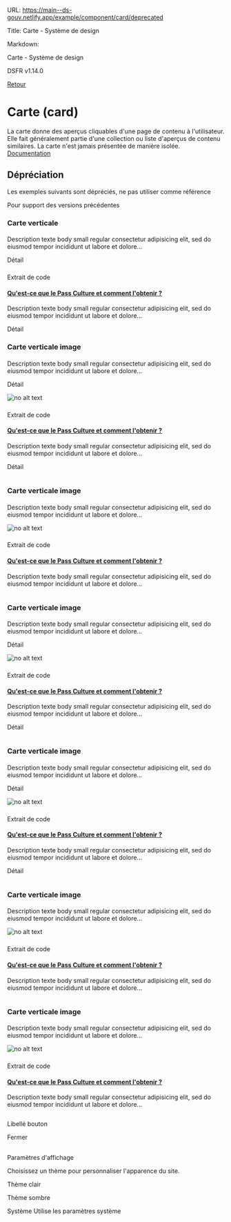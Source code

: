 URL:
https://main--ds-gouv.netlify.app/example/component/card/deprecated

Title:
Carte - Système de design

Markdown:

Carte - Système de design


DSFR v1.14.0


[Retour](../)


# Carte (card)


La carte donne des aperçus cliquables d'une page de contenu à l'utilisateur. Elle fait généralement partie d'une collection ou liste d'aperçus de contenu similaires. La carte n'est jamais présentée de manière isolée.
[Documentation](https://www.systeme-de-design.gouv.fr/elements-d-interface/composants/carte)


## Dépréciation


Les exemples suivants sont dépréciés, ne pas utiliser comme référence

Pour support des versions précédentes


### Carte verticale


####


Description texte body small regular consectetur adipisicing elit, sed do eiusmod tempor incididunt ut labore et dolore...


Détail


###
Extrait de code


<div class="fr-grid-row fr-grid-row--gutters">
<div class="fr-col-12 fr-col-md-3">
<div class="fr-card fr-enlarge-link">
<div class="fr-card__body">
<h4 class="fr-card__title">
<a href="#" class="fr-card__link">Qu'est-ce que le Pass Culture et comment l'obtenir ?</a>
</h4>
<p class="fr-card__desc">Description texte body small regular consectetur adipisicing elit, sed do eiusmod tempor incididunt ut labore et dolore...</p>
<p class="fr-card__detail">Détail</p>
</div>
</div>
</div>
</div>


### Carte verticale image


####


Description texte body small regular consectetur adipisicing elit, sed do eiusmod tempor incididunt ut labore et dolore...


Détail


![no alt text](../../../../example/img/placeholder.16x9.png)


###
Extrait de code


<div class="fr-grid-row fr-grid-row--gutters">
<div class="fr-col-12 fr-col-md-3">
<div class="fr-card fr-enlarge-link">
<div class="fr-card__body">
<h4 class="fr-card__title">
<a href="#" class="fr-card__link">Qu'est-ce que le Pass Culture et comment l'obtenir ?</a>
</h4>
<p class="fr-card__desc">Description texte body small regular consectetur adipisicing elit, sed do eiusmod tempor incididunt ut labore et dolore...</p>
<p class="fr-card__detail">Détail</p>
</div>
<div class="fr-card__img">
<img class="fr-responsive-img" src="../../../../example/img/placeholder.16x9.png" alt="" />
<!-- L'alternative de l'image (attribut alt) doit rester vide car l'image est illustrative et ne doit pas être restituée aux technologies d'assistance -->
</div>
</div>
</div>
</div>


### Carte verticale image


####


Description texte body small regular consectetur adipisicing elit, sed do eiusmod tempor incididunt ut labore et dolore...


![no alt text](../../../../example/img/placeholder.16x9.png)


###
Extrait de code


<div class="fr-grid-row fr-grid-row--gutters">
<div class="fr-col-12 fr-col-md-3">
<div class="fr-card fr-enlarge-link">
<div class="fr-card__body">
<h4 class="fr-card__title">
<a href="#" class="fr-card__link">Qu'est-ce que le Pass Culture et comment l'obtenir ?</a>
</h4>
<p class="fr-card__desc">Description texte body small regular consectetur adipisicing elit, sed do eiusmod tempor incididunt ut labore et dolore...</p>
</div>
<div class="fr-card__img">
<img class="fr-responsive-img" src="../../../../example/img/placeholder.16x9.png" alt="" />
<!-- L'alternative de l'image (attribut alt) doit rester vide car l'image est illustrative et ne doit pas être restituée aux technologies d'assistance -->
</div>
</div>
</div>
</div>


### Carte verticale image


####


Description texte body small regular consectetur adipisicing elit, sed do eiusmod tempor incididunt ut labore et dolore...


Détail


![no alt text](../../../../example/img/placeholder.16x9.png)


###
Extrait de code


<div class="fr-grid-row fr-grid-row--gutters">
<div class="fr-col-12 fr-col-md-3">
<div class="fr-card">
<div class="fr-card__body">
<h4 class="fr-card__title">
<a href="#" class="fr-card__link">Qu'est-ce que le Pass Culture et comment l'obtenir ?</a>
</h4>
<p class="fr-card__desc">Description texte body small regular consectetur adipisicing elit, sed do eiusmod tempor incididunt ut labore et dolore...</p>
<p class="fr-card__detail">Détail</p>
</div>
<div class="fr-card__img">
<img class="fr-responsive-img" src="../../../../example/img/placeholder.16x9.png" alt="" />
<!-- L'alternative de l'image (attribut alt) doit rester vide car l'image est illustrative et ne doit pas être restituée aux technologies d'assistance -->
</div>
</div>
</div>
</div>


### Carte verticale image


####


Description texte body small regular consectetur adipisicing elit, sed do eiusmod tempor incididunt ut labore et dolore...


Détail


![no alt text](../../../../example/img/placeholder.16x9.png)


###
Extrait de code


<div class="fr-grid-row fr-grid-row--gutters">
<div class="fr-col-12 fr-col-md-8">
<div class="fr-card fr-enlarge-link fr-card--horizontal">
<div class="fr-card__body">
<h4 class="fr-card__title">
<a href="#" class="fr-card__link">Qu'est-ce que le Pass Culture et comment l'obtenir ?</a>
</h4>
<p class="fr-card__desc">Description texte body small regular consectetur adipisicing elit, sed do eiusmod tempor incididunt ut labore et dolore...</p>
<p class="fr-card__detail">Détail</p>
</div>
<div class="fr-card__img">
<img class="fr-responsive-img" src="../../../../example/img/placeholder.16x9.png" alt="" />
<!-- L'alternative de l'image (attribut alt) doit rester vide car l'image est illustrative et ne doit pas être restituée aux technologies d'assistance -->
</div>
</div>
</div>
</div>


### Carte verticale image


####


Description texte body small regular consectetur adipisicing elit, sed do eiusmod tempor incididunt ut labore et dolore...


![no alt text](../../../../example/img/placeholder.16x9.png)


###
Extrait de code


<div class="fr-grid-row fr-grid-row--gutters">
<div class="fr-col-12 fr-col-md-8">
<div class="fr-card fr-enlarge-link fr-card--horizontal">
<div class="fr-card__body">
<h4 class="fr-card__title">
<a href="#" class="fr-card__link">Qu'est-ce que le Pass Culture et comment l'obtenir ?</a>
</h4>
<p class="fr-card__desc">Description texte body small regular consectetur adipisicing elit, sed do eiusmod tempor incididunt ut labore et dolore...</p>
</div>
<div class="fr-card__img">
<img class="fr-responsive-img" src="../../../../example/img/placeholder.16x9.png" alt="" />
<!-- L'alternative de l'image (attribut alt) doit rester vide car l'image est illustrative et ne doit pas être restituée aux technologies d'assistance -->
</div>
</div>
</div>
</div>


### Carte verticale image


####


Description texte body small regular consectetur adipisicing elit, sed do eiusmod tempor incididunt ut labore et dolore...


![no alt text](../../../../example/img/placeholder.16x9.png)


###
Extrait de code


<div class="fr-grid-row fr-grid-row--gutters">
<div class="fr-col-12 fr-col-md-8">
<div class="fr-card fr-card--horizontal">
<div class="fr-card__body">
<h4 class="fr-card__title">
<a href="#" class="fr-card__link">Qu'est-ce que le Pass Culture et comment l'obtenir ?</a>
</h4>
<p class="fr-card__desc">Description texte body small regular consectetur adipisicing elit, sed do eiusmod tempor incididunt ut labore et dolore...</p>
</div>
<div class="fr-card__img">
<img class="fr-responsive-img" src="../../../../example/img/placeholder.16x9.png" alt="" />
<!-- L'alternative de l'image (attribut alt) doit rester vide car l'image est illustrative et ne doit pas être restituée aux technologies d'assistance -->
</div>
</div>
</div>
</div>


Libellé bouton


Fermer


##
Paramètres d'affichage


Choisissez un thème pour personnaliser l'apparence du site.


Thème clair


Thème sombre


Système
Utilise les paramètres système
